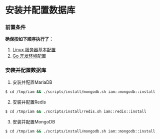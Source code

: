 # 安装并配置数据库

### 前置条件

**确保按如下顺序执行了：**

1. [Linux 服务器基本配置](./01_prepare.md)
2. [Go 开发环境配置](./02_install_go_env.md)

### 安装并配置数据库

1. 安装并配置MariaDB

```bash
$ cd /tmp/iam && ./scripts/install/mongodb.sh iam::mongodb::install
```

2. 安装并配置Redis

```bash
$ cd /tmp/iam && ./scripts/install/redis.sh iam::redis::install
```

3. 安装并配置MongoDB

```bash
$ cd /tmp/iam && ./scripts/install/mongodb.sh iam::mongodb::install
```

